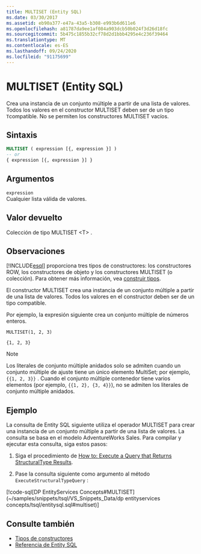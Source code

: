 ```yaml
---
title: MULTISET (Entity SQL)
ms.date: 03/30/2017
ms.assetid: eb90a377-e47a-43a5-b308-e993b6d611e6
ms.openlocfilehash: a81787da9ee1af084a903dcb50b024f3d26d18fc
ms.sourcegitcommit: 5b475c1855b32cf78d2d1bbb4295e4c236f39464
ms.translationtype: MT
ms.contentlocale: es-ES
ms.lasthandoff: 09/24/2020
ms.locfileid: "91175699"
---
```

# <a name="multiset-entity-sql"></a>MULTISET (Entity SQL)

Crea una instancia de un conjunto múltiple a partir de una lista de valores. Todos los valores en el constructor MULTISET deben ser de un tipo `T`compatible. No se permiten los constructores MULTISET vacíos.  
  
## <a name="syntax"></a>Sintaxis  
  
```sql  
MULTISET ( expression [{, expression }] )  
-- or  
{ expression [{, expression }] }  
```  
  
## <a name="arguments"></a>Argumentos  

 `expression`  
 Cualquier lista válida de valores.  
  
## <a name="return-value"></a>Valor devuelto  

 Colección de tipo MULTISET \<T> .  
  
## <a name="remarks"></a>Observaciones  

 [!INCLUDE[esql](../../../../../../includes/esql-md.md)] proporciona tres tipos de constructores: los constructores ROW, los constructores de objeto y los constructores MULTISET (o colección). Para obtener más información, vea [construir tipos](constructing-types-entity-sql.md).  
  
 El constructor MULTISET crea una instancia de un conjunto múltiple a partir de una lista de valores. Todos los valores en el constructor deben ser de un tipo compatible.  
  
 Por ejemplo, la expresión siguiente crea un conjunto múltiple de números enteros.  
  
 `MULTISET(1, 2, 3)`  
  
 `{1, 2, 3}`  
  
> [!NOTE]
> Los literales de conjunto múltiple anidados solo se admiten cuando un conjunto múltiple de ajuste tiene un único elemento MultiSet; por ejemplo, `{{1, 2, 3}}` . Cuando el conjunto múltiple contenedor tiene varios elementos (por ejemplo, `{{1, 2}, {3, 4}}`), no se admiten los literales de conjunto múltiple anidados.  
  
## <a name="example"></a>Ejemplo  

 La consulta de Entity SQL siguiente utiliza el operador MULTISET para crear una instancia de un conjunto múltiple a partir de una lista de valores. La consulta se basa en el modelo AdventureWorks Sales. Para compilar y ejecutar esta consulta, siga estos pasos:  
  
1. Siga el procedimiento de [How to: Execute a Query that Returns StructuralType Results](../how-to-execute-a-query-that-returns-structuraltype-results.md).  
  
2. Pase la consulta siguiente como argumento al método `ExecuteStructuralTypeQuery` :  
  
 [!code-sql[DP EntityServices Concepts#MULTISET](~/samples/snippets/tsql/VS_Snippets_Data/dp entityservices concepts/tsql/entitysql.sql#multiset)]  
  
## <a name="see-also"></a>Consulte también

- [Tipos de constructores](constructing-types-entity-sql.md)
- [Referencia de Entity SQL](entity-sql-reference.md)
